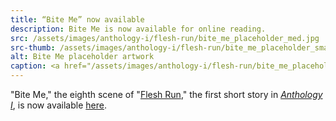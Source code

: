 ```yaml
---
title: “Bite Me” now available
description: Bite Me is now available for online reading.
src: /assets/images/anthology-i/flesh-run/bite_me_placeholder_med.jpg
src-thumb: /assets/images/anthology-i/flesh-run/bite_me_placeholder_small.jpg
alt: Bite Me placeholder artwork
caption: <a href="/assets/images/anthology-i/flesh-run/bite_me_placeholder.jpg" target="_blank">A.I. placeholder artwork</a> generated using <a href="https://creator.nightcafe.studio/creation/BRuyOXRG0OyxsEykBo1I" target="_blank">NightCafe Stable Diffusion v1.5 ⧉</a> — <a href="https://creativecommons.org/publicdomain/zero/1.0/" target="_blank">CC0 1.0 ⧉</a>
---
```


"Bite Me," the eighth scene of "[Flesh Run](/anthology-i/flesh-run/)," the first short story in *[Anthology I](/anthology-i/)*, is now available [here](/anthology-i/flesh-run/bite-me/).